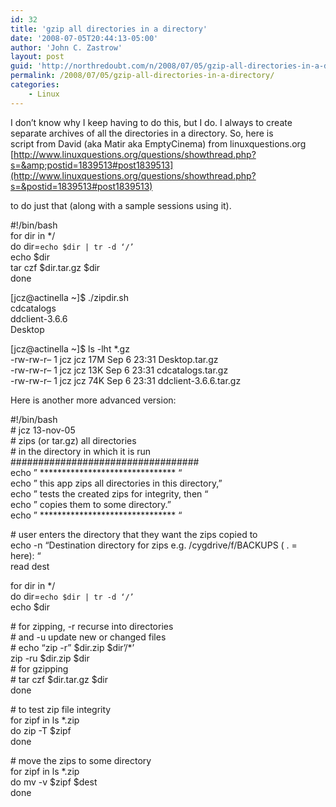 ```yaml
---
id: 32
title: 'gzip all directories in a directory'
date: '2008-07-05T20:44:13-05:00'
author: 'John C. Zastrow'
layout: post
guid: 'http://northredoubt.com/n/2008/07/05/gzip-all-directories-in-a-directory/'
permalink: /2008/07/05/gzip-all-directories-in-a-directory/
categories:
    - Linux
---
```


I don’t know why I keep having to do this, but I do. I always to create  
separate archives of all the directories in a directory. So, here is  
script from David (aka Matir aka EmptyCinema) from linuxquestions.org [http://www.linuxquestions.org/questions/showthread.php?s=&amp;postid=1839513#post1839513](http://www.linuxquestions.org/questions/showthread.php?s=&postid=1839513#post1839513)

to do just that (along with a sample sessions using it).

\#!/bin/bash  
for dir in \*/  
 do dir=`echo $dir | tr -d ‘/’`  
 echo $dir  
 tar czf $dir.tar.gz $dir  
done

\[jcz@actinella ~\]$ ./zipdir.sh  
cdcatalogs  
ddclient-3.6.6  
Desktop

\[jcz@actinella ~\]$ ls -lht \*.gz  
-rw-rw-r– 1 jcz jcz 17M Sep 6 23:31 Desktop.tar.gz  
-rw-rw-r– 1 jcz jcz 13K Sep 6 23:31 cdcatalogs.tar.gz  
-rw-rw-r– 1 jcz jcz 74K Sep 6 23:31 ddclient-3.6.6.tar.gz

Here is another more advanced version:

\#!/bin/bash  
\# jcz 13-nov-05  
\# zips (or tar.gz) all directories  
\# in the directory in which it is run  
\##################################  
echo ” \*\*\*\*\*\*\*\*\*\*\*\*\*\*\*\*\*\*\*\*\*\*\*\*\*\*\*\*\*\*\* “  
echo ” this app zips all directories in this directory,”  
echo ” tests the created zips for integrity, then “  
echo ” copies them to some directory.”  
echo ” \*\*\*\*\*\*\*\*\*\*\*\*\*\*\*\*\*\*\*\*\*\*\*\*\*\*\*\*\*\*\* “

\# user enters the directory that they want the zips copied to  
echo -n “Destination directory for zips e.g. /cygdrive/f/BACKUPS ( . =  
here): “  
read dest

for dir in \*/  
do dir=`echo $dir | tr -d ‘/’`  
echo $dir

\# for zipping, -r recurse into directories  
\# and -u update new or changed files  
\# echo “zip -r” $dir.zip $dir’/\*’  
zip -ru $dir.zip $dir  
\# for gzipping  
\# tar czf $dir.tar.gz $dir  
done

\# to test zip file integrity  
for zipf in ls \*.zip  
do zip -T $zipf  
done

\# move the zips to some directory  
for zipf in ls \*.zip  
do mv -v $zipf $dest  
done